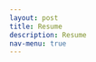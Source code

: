 ```yaml
---
layout: post
title: Resume
description: Resume
nav-menu: true
---
```


<object data="{{ site.url | absolute_path}}/assets/resume.pdf" width="100%" height="100%"> 
</object> 